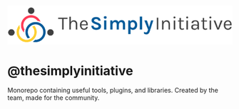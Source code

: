 <a href="https://gitlab.com/tsi-libs/the-simply-initiative">
  <img src="images/logo.png" alt="Logo">
</a>

# @thesimplyinitiative

Monorepo containing useful tools, plugins, and libraries. Created by the team, made for the community.
